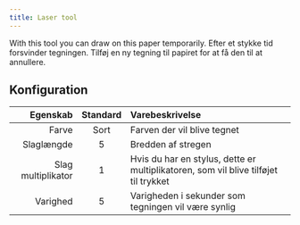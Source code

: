 ```yaml
---
title: Laser tool
---
```


With this tool you can draw on this paper temporarily. Efter et stykke tid forsvinder tegningen. Tilføj en ny tegning til papiret for at få den til at annullere.

## Konfiguration

|           Egenskab | Standard | Varebeskrivelse                                                                     |
| -----------------: | :------: | :---------------------------------------------------------------------------------- |
|              Farve |   Sort   | Farven der vil blive tegnet                                                         |
|         Slaglængde |     5    | Bredden af stregen                                                                  |
| Slag multiplikator |     1    | Hvis du har en stylus, dette er multiplikatoren, som vil blive tilføjet til trykket |
|           Varighed |     5    | Varigheden i sekunder som tegningen vil være synlig                                 |
